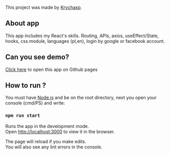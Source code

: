 This project was made by [Krychaxp](https://krychaxp.pl/?utm_source=github_react_readme&utm_content=link).

## About app

This app includes my React's skills.
Routing, APIs, axios, useEffect/State, hooks, css.module, languages (pl,en), login by google or facebook account. 

## Can you see demo?

[Click here](https://krychaxp.github.io/react/build) to open this app on Github pages

## How to run ?

You must have [Node.js](https://nodejs.org) and be on the root directory, next you open your console (cmd/PS) and write:

### `npm run start`

Runs the app in the development mode.<br />
Open [http://localhost:3000](http://localhost:3000) to view it in the browser.

The page will reload if you make edits.<br />
You will also see any lint errors in the console.
